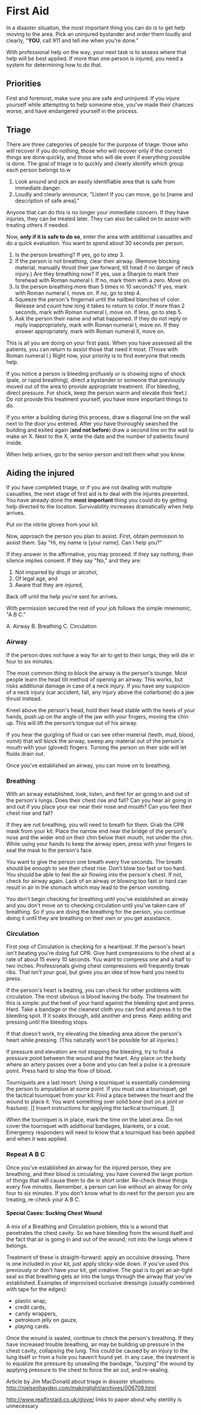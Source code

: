 # First Aid

In a disaster situation, the most important thing you can do is to get help moving to the area. Pick an uninjured bystander and order them loudly and clearly, "**YOU**, call 911 and tell me when you're done."

With professional help on the way, your next task is to assess where that help will be best applied. If more than one person is injured, you need a system for determining how to do that.


## Priorities

First and foremost, make sure you are safe and uninjured. If you injure yourself while attempting to help someone else, you've made their chances worse, and have endangered yourself in the process.


## Triage

There are three categories of people for the purpose of triage: those who will recover if you do nothing, those who will recover only if the correct things are done quickly, and those who will die even if everything possible is done. The goal of triage is to quickly and clearly identify which group each person belongs to.w

1. Look around and pick an easily identifiable area that is safe from immediate danger.
2. Loudly and clearly announce, "Listen! If you can move, go to [name and description of safe area]."

Anyone that can do this is no longer your immediate concern. If they have injuries, they can be treated later. They can also be called on to assist with treating others if needed.

Now, **only if it is safe to do so**, enter the area with additional casualties and do a quick evaluation. You want to spend about 30 seconds per person.

1. Is the person breathing? If yes, go to step 3.
2. If the person is not breathing, clear their airway. (Remove blocking material, manually thrust their jaw forward, tilt head if no danger of neck injury.) Are they breathing now?  If yes, use a Sharpie to mark their forehead with Roman numeral I. If no, mark them with a zero. Move on.
3. Is the person breathing more than 5 times in 10 seconds? If yes, mark with Roman numeral I, move on. If no, go to step 4.
4. Squeeze the person's fingernail until the nailbed blanches of color. Release and count how long it takes to return to color. If more than 2 seconds, mark with Roman numeral I, move on. If less, go to step 5.
5. Ask the person their name and what happened. If they do not reply or reply inappropriately, mark with Roman numeral I, move on. If they answer appropriately, mark with Roman numeral II, move on.

This is all you are doing on your first pass. When you have assessed all the patients, you can return to assist those that need it most. (Those with Roman numeral I.) Right now, your priority is to find everyone that needs help.

If you notice a person is bleeding profusely or is showing signs of shock (pale, or rapid breathing), direct a bystander or someone that previously moved out of the area to provide appropriate treatment. (For bleeding, direct pressure. For shock, keep the person warm and elevate their feet.) Do not provide this treatment yourself, you have more important things to do.

If you enter a building during this process, draw a diagonal line on the wall next to the door you entered. After you have thoroughly searched the building and exited again (**and not before**) draw a second line on the wall to make an X. Next to the X, write the date and the number of patients found inside.

When help arrives, go to the senior person and tell them what you know.


## Aiding the injured

If you have completed triage, or if you are not dealing with multiple casualties, the next stage of first aid is to deal with the injuries presented. You have already done the **most important** thing you could do by getting help directed to the location. Survivability increases dramatically when help arrives.

Put on the nitrile gloves from your kit.

Now, approach the person you plan to assist. First, obtain permission to assist them. Say "Hi, my name is [your name]. Can I help you?"

If they answer in the affirmative, you may proceed. If they say nothing, their silence implies consent. If they say "No," and they are:

1. Not impaired by drugs or alcohol,
2. Of legal age, and
3. Aware that they are injured,

Back off until the help you're sent for arrives.

With permission secured the rest of your job follows the simple mnemonic, "A B C."

A. Airway
B. Breathing
C. Circulation

### Airway

If the person does not have a way for air to get to their lungs, they will die in four to six minutes.

The most common thing to block the airway is the person's tounge. Most people learn the head tilt method of opening an airway. This works, but risks additional damage in case of a neck injury. If you have any suspicion of a neck injury (car accident, fall, any injury above the collarbone) do a jaw thrust instead.

Kneel above the person's head, hold their head stable with the heels of your hands, push up on the angle of the jaw with your fingers, moving the chin up. This will lift the person’s tongue out of his airway.

If you hear the gurgling of fluid or can see other material (teeth, mud, blood, vomit) that will block the airway, sweep any material out of the person's mouth with your (gloved) fingers. Turning the person on their side will let fluids drain out.

Once you've established an airway, you can move on to breathing.

### Breathing

With an airway established, look, listen, and feel for air going in and out of the person's lungs. Does their chest rise and fall? Can you hear air going in and out if you place your ear near their nose and mouth? Can you feel their chest rise and fall?

If they are not breathing, you will need to breath for them. Grab the CPR mask from your kit. Place the narrow end near the bridge of the person's nose and the wider end on their chin below their mouth, not under the chin. While using your hands to keep the airway open, press with your fingers to seal the mask to the person's face.

You want to give the person one breath every five seconds. The breath should be enough to see their chest rise. Don't blow too fast or too hard. You should be able to feel the air flowing into the person's chest. If not, check for airway again. Lack of an airway or blowing too fast or hard can result in air in the stomach which may lead to the person vomiting.

You don't begin checking for breathing until you've established an airway and you don't move on to checking circulation until you've taken care of breathing. So if you are doing the breathing for the person, you continue doing it until they are breathing on their own or you get assistance.

### Circulation

First step of Circulation is checking for a heartbeat. If the person's heart isn't beating you're doing full CPR. Give hard compressions to the chest at a rate of about 15 every 10 seconds. You want to compress one and a half to two inches. Professionals giving chest compressions will frequently break ribs. That isn't your goal, but gives you an idea of how hard you need to press.

If the person's heart is beating, you can check for other problems with circulation. The most obvious is blood leaving the body. The treatment for this is simple: put the heel of your hand against the bleeding spot and press. Hard. Take a bandage or the cleanest cloth you can find and press it to the bleeding spot. If it soaks through, add another and press. Keep adding and pressing until the bleeding stops.

If that doesn't work, try elevating the bleeding area above the person's heart while pressing. (This naturally won't be possible for all injuries.)

If pressure and elevation are not stopping the bleeding, try to find a pressure point between the wound and the heart. Any place on the body where an artery passes over a bone and you can feel a pulse is a pressure point. Press hard to stop the flow of blood.

Tourniquets are a last resort. Using a tourniquet is essentially condemning the person to amputation at some point. If you must use a tourniquet, get the tactical tourniquet from your kit. Find a place between the heart and the wound to place it. You want something over solid bone (not on a joint or fracture). [[ Insert instructions for applying the tactical tourniquet. ]]

When the tourniquet is in place, mark the time on the label area. Do not cover the tourniquet with additional bandages, blankets, or a coat. Emergency responders will need to know that a tourniquet has been applied and when it was applied.

### Repeat A B C

Once you've established an airway for the injured person, they are breathing, and their blood is circulating, you have covered the large portion of things that will cause them to die in short order. Re-check these things every five minutes. Remember, a person can live without an airway for only four to six minutes. If you don't know what to do next for the person you are treating, re-check your A B C.

#### Special Cases: Sucking Chest Wound

A mix of a Breathing and Circulation problem, this is a wound that penetrates the chest cavity. So we have bleeding from the wound itself and the fact that air is going in and out of the wound, not into the lungs where it belongs.

Treatment of these is straight-forward: apply an occulsive dressing. There is one included in your kit, just apply sticky-side down. If you've used this previously or don't have your kit, get creative. The goal is to get an air-tight seal so that breathing gets air into the lungs through the airway that you've established. Examples of improvised occlusive dressings (usually combined with tape for the edges):

* plastic wrap,
* credit cards,
* candy wrappers,
* petroleum jelly on gauze,
* playing cards.

Once the wound is sealed, continue to check the person's breathing. If they have increased trouble breathing, air may be building up pressure in the chest cavity, collapsing the lung. This could be caused by an injury to the lung itself or from a hole you haven't found yet. In any case, the treatment is to equalize the pressure by unsealing the bandage, "burping" the wound by applying pressure to the chest to force the air out, and re-sealing.



Article by Jim MacDonald about triage in disaster situations: http://nielsenhayden.com/makinglight/archives/006708.html

http://www.realfirstaid.co.uk/glove/ links to paper about why sterility is unnecessary


